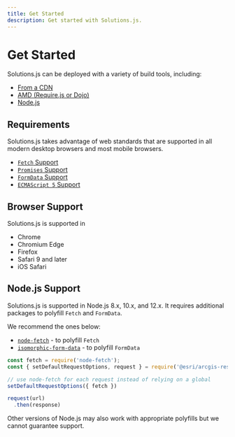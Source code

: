 ```yaml
---
title: Get Started
description: Get started with Solutions.js.
---
```


# Get Started

Solutions.js can be deployed with a variety of build tools, including:

* [From a CDN](./from-a-cdn/)
* [AMD (Require.js or Dojo)](./amd-requirejs-dojo/)
* [Node.js](./node/)

## Requirements

Solutions.js takes advantage of web standards that are supported in all modern desktop browsers and most mobile browsers.

* [`Fetch` Support](https://caniuse.com/#feat=fetch)
* [`Promises` Support](https://caniuse.com/#feat=promises)
* [`FormData` Support](https://caniuse.com/#feat=xhr2)
* [`ECMAScript 5` Support](https://caniuse.com/#feat=es5)

## Browser Support

Solutions.js is supported in

* Chrome
* Chromium Edge
* Firefox
* Safari 9 and later
* iOS Safari

## Node.js Support

Solutions.js is supported in Node.js 8.x, 10.x, and 12.x. It requires additional packages to polyfill `Fetch` and `FormData`.

We recommend the ones below:

* [`node-fetch`](https://github.com/bitinn/node-fetch) - to polyfill `Fetch`
* [`isomorphic-form-data`](https://github.com/form-data/isomorphic-form-data) - to polyfill `FormData`

```js
const fetch = require('node-fetch');
const { setDefaultRequestOptions, request } = require('@esri/arcgis-rest-request');

// use node-fetch for each request instead of relying on a global
setDefaultRequestOptions({ fetch })

request(url)
  .then(response)
```
Other versions of Node.js may also work with appropriate polyfills but we cannot guarantee support.